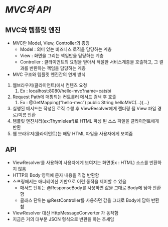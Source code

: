 # _MVC와 API_

## MVC와 템플릿 엔진

- MVC란 Model, View, Controller의 총칭
  - Model : 의미 있는 비즈니스 로직을 담당하는 계층
  - View : 화면을 그리는 책임만을 담당하는 계층
  - Controller : 클라이언트의 요청을 받아서 적절한 서비스계층을 호출하고, 그 결과를 반환하는 책임을 담당하는 계층
- MVC 구조와 템플릿 엔진간의 연계 방식

1. 웹브라우저(클라이언트)에서 컨텐츠 요청
   1. Ex : localhost:8080/hello-mvc?name=catsbi
2. Request Path에 매핑되는 컨트롤러 메서드 검색 후 호출
   1. Ex : @GetMapping(”hello-mvc”) public String helloMVC(…){…}
3. 실행된 메서드는 작성된 로직 수행 후 ViewResolver에게 렌더링 될 View 파일 경로/이름 반환
4. 템플릿 엔진처리(ex:Thymleleaf)로 HTML 파싱 된 소스 파일을 클라이언트에게 반환
5. 웹 브라우저(클라이언트)는 해당 HTML 파일을 사용자에게 보여줌

## API

- ViewResolver를 사용하여 사용자에게 보여지는 화면(Ex : HTML) 소스를 반환하지 않음
- HTTP의 Body 영역에 문자 내용을 직접 반환함
- 스프링에서는 애너테이션 기반으로 이런 동작을 제어할 수 있음
  - 매서드 단위는 @ResponseBody를 사용하면 값을 그대로 Body에 담아 반환함
  - 클래스 단위는 @RestController를 사용하면 값을 그대로 Body에 담아 반환함
- ViewResolver 대신 HttpMessageConverter 가 동작함
- 지금은 거의 대부분 JSON 형식으로 반환을 하는 추세임
